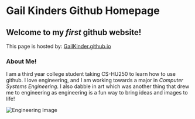 # Gail Kinders Github Homepage

## Welcome to my ***first*** github website!
This page is hosted by: [GailKinder.github.io](https://gailkinder.github.io)

### About Me!
I am a third year college student taking CS-HU250 to learn how to use github.
I love engineering, and I am working towards a major in *Computer Systems Engineering*.
I also dabble in art which was another thing that drew me to engineering as engineering is
a fun way to bring ideas and images to life!

![Engineering Image](https://wallpapercave.com/w/wp2922953)
